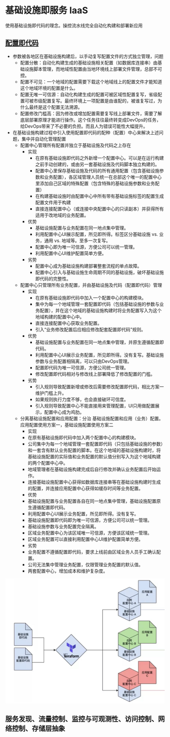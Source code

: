 # 基础设施即服务 IaaS

使用基础设施即代码的理念。操控流水线完全自动化构建和部署新应用

## [配置即代码](https://mp.weixin.qq.com/s/dKI3RZYc2-O-gc0SBJw8mA)

* 参数被各地区在基础设施构建后，以手动复写配置文件的方式独立管理，问题
  - 配置分散：自动化构建生成的基础设施相关配置（如数据库连接串）由基础设施脚本管理，而地域性配置由当地环境线上部署文件管理，总部不可控。
  - 配置不可见：一个地域的配置需要下载这个地域线上的配置文件才能知道这个地域环境的配置是什么。
  - 配置无唯一可信源：自动化构建生成的配置可被区域性配置复写，省级配置可被市级配置复写。最终环境上一项配置是由谁配的，被谁复写过，为什么最终是这个配置无法溯源。
  - 配置修改门槛高：因为修改或增加配置需要复写线上部署文件，需要了解底层部署原理才能进行操作。这个任务往往最终转变成DevOps的任务，给DevOps带来了不必要的负担。而且人为错误可能性大幅提升。
* 在基础设施构建过程中引入使用配置即代码的配种（配置）中心来解决上述问题，集中并自动化管理配置
  - 配置中心管理所有配置并独立于基础设施及代码之上存在
    + 实现
      * 在原有基础设施即代码之外新增一个配置中心。可以是在运行构建之前手动创建的，或由另一套基础设施及代码脚本独立构建的。
      * 配置中心里保存基础设施及代码的所有通用配置（包含基础设施参数和业务配置），各区域管理人员统一在总部这个唯一的配置中心里添加自己区域的特殊配置（包含特殊的基础设施参数和业务配置）
      * 在构建基础设施时由配置中心中所有带有基础设施标签的配置生成配置文件用于构建
      * 直接连接配置中心（或连接中央配置中心的只读副本）并获得所有适用于改地域的业务配置。
    + 优势
      * 基础设施配置与业务配置在同一地点集中管理。
      * 利用配置中心UI展示配置，所见即所得。标签区分基础设施 vs. 业务，通用 vs. 地域等。至多一次复写。
      * 配置中心即为唯一可信源，方便公司可以统一管理。
      * 利用配置中心UI维护配置简单方便。
    + 劣势
      * 配置中心成为基础设施构建部署整套流程的单点故障。
      * 配置中心引入与基础设施生命周期不同的基础设施，破坏基础设施即代码的完整性。
  - 配置中心只管理所有业务配置，并由基础设施及代码（配置即代码）管理
    + 实现
      * 在原有基础设施即代码中加入一个配置中心的构建模块。
      * 集中为每一个地域管理一套配置即代码（包括基础设施的参数与业务配置），并在这个地域的基础设施构建时将业务配置写入为这个地域构建的配置中心中。
      * 直接连接配置中心获取业务配置。
      * 引入“业务修改配置后应相应修改配套配置即代码”规则。
    + 优势
      * 基础设施配置与业务配置在同一地点集中管理，并原生遵循配置即代码。
      * 利用配置中心UI展示业务配置，所见即所得。没有复写。基础设施参数与业务配置相隔离，可以只由DevOps管理。
      * 配置即代码为唯一可信源，方便公司统一管理。
      * 修改配置即代码相对与修改线上部署降低了修改配置的门槛。
    + 劣势
      * 引入规则导致配置新增或修改后需要修改配置即代码，相比方案一维护门槛上升。
      * 如果规则执行力度不够，也会直接破环可信度。
      * 引入规则导致配置中心不能直接用来管理配置，UI只用做配置展示，配置中心成为鸡肋。
  - 分离基础设施配置和应用配置：分治 基础设施配置和应用（业务）配置。应用配置使用方案一，基础设施配置使用方案二
    + 实现
     * 在原有基础设施即代码中加入两个配置中心的构建模块。
     * 公司集中为每一个地域管理一套配置即代码（只包括基础设施的参数）和一套含有默认业务配置的脚本。在这个地域的基础设施构建时，将基础设施配置的实际值和业务配置的默认值分别写入为这个地域构建的两个配置中心中。
     * 地域管理者在基础设施构建完成后自行修改并确认业务配置后开始运作。
     * 连接基础设施配置中心获得如数据库连接串等在基础设施构建时生成的配置，并连接应用配置中心获得如缓存时间等业务配置。
    + 优势
     * 基础设施配置与业务配置各自在同一地点集中管理，基础设施配置原生遵循配置即代码。
     * 利用配置中心UI展示业务配置，所见即所得。没有复写。
     * 基础设施配置即代码即为唯一可信源，方便公司可以统一管理。
     * 基础设施参数与业务配置完全隔离。
     * 区域业务配置中心为该区域唯一可信源，方便该区域统一管理。
     * 区域业务配置可以直接利用配置中心UI维护配置简单方便。
    + 劣势
     * 业务配置不遵循配置即代码，要求上线前由区域业务人员手工确认配置。
     * 公司无法集中管理业务配置，仅限管理业务配置的默认值。
     * 两套配置中心，增加成本和维护复杂度。

![Alt text](../_static/iaas_appli_archtect.jpg "Optional title")

## 服务发现、流量控制、监控与可观测性、访问控制、网络控制、存储层抽象
